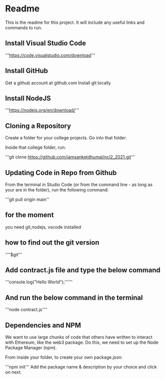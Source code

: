# Readme #
This is the readme for this project. It will include any useful links and commands to run.

## Install Visual Studio Code ##
'''https://code.visualstudio.com/download'''

## Install GitHub

Get a github account at github.com
Install git locally

## Install NodeJS ##
'''https://nodejs.org/en/download/'''


## Cloning a Repository ##

Create a folder for your college projects. Go into that folder.

Inside that college folder, run:

'''git clone https://github.com/iamsanketdhumal/nci2_2021.git'''

## Updating Code in Repo from Github ##

From the terminal in Studio Code (or from the command line - as long as your are in the folder), 
run the following command:

'''git pull origin main''

## for the moment ##

you need git,nodejs, vscode installed 

## how to find out the git version ##

''''$git'''

## Add contract.js file and type the below command ##

'''console.log("Hello World");''''''

## And run the below command in the terminal ##

'''node contract.js''''

## Dependencies and NPM ##

We want to use large chunks of code that others have written to interact with Ethereum, like the web3 package. Do this, we need to set up the Node Package Manager (npm).

From inside your folder, to create your own package.json:

'''npm init'''
Add the package name & description by your choice and click on next.